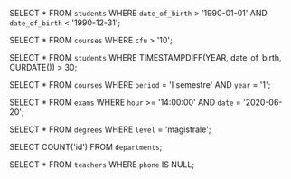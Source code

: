 SELECT * 
FROM `students`
WHERE `date_of_birth` > '1990-01-01' 
AND `date_of_birth` < '1990-12-31';

SELECT *
FROM `courses`
WHERE `cfu` > '10';

SELECT * 
FROM `students`
WHERE TIMESTAMPDIFF(YEAR, date_of_birth, CURDATE()) > 30;

SELECT *
FROM `courses`
WHERE `period` = 'I semestre' 
AND `year` = '1';

SELECT *
FROM `exams`
WHERE `hour` >= '14:00:00'
AND `date` = '2020-06-20';

SELECT *
FROM `degrees`
WHERE `level` = 'magistrale';

SELECT COUNT('id')
FROM `departments`;

SELECT *
FROM `teachers`
WHERE `phone` IS NULL;
